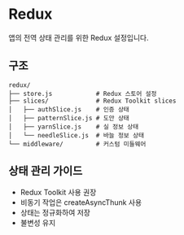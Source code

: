 # Redux

앱의 전역 상태 관리를 위한 Redux 설정입니다.

## 구조

```
redux/
├── store.js            # Redux 스토어 설정
├── slices/             # Redux Toolkit slices
│   ├── authSlice.js    # 인증 상태
│   ├── patternSlice.js # 도안 상태
│   ├── yarnSlice.js    # 실 정보 상태
│   └── needleSlice.js  # 바늘 정보 상태
└── middleware/         # 커스텀 미들웨어
```

## 상태 관리 가이드

- Redux Toolkit 사용 권장
- 비동기 작업은 createAsyncThunk 사용
- 상태는 정규화하여 저장
- 불변성 유지